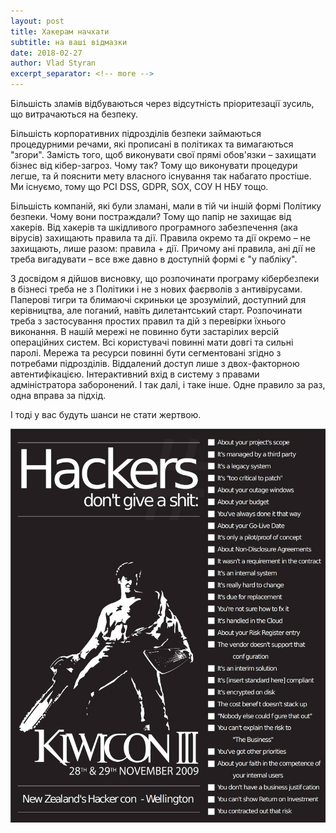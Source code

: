 ```yaml
---
layout: post
title: Хакерам начхати
subtitle: на ваші відмазки
date: 2018-02-27
author: Vlad Styran
excerpt_separator: <!-- more -->
---
```


Більшість зламів відбуваються через відсутність пріоритезації зусиль, що витрачаються на безпеку.

Більшість корпоративних підрозділів безпеки займаються процедурними речами, які прописані в політиках та вимагаються "згори". Замість того, щоб виконувати свої прямі обов'язки – захищати бізнес від кібер-загроз. Чому так? Тому що виконувати процедури легше, та й пояснити мету власного існування так набагато простіше. Ми існуємо, тому що PCI DSS, GDPR, SOX, СОУ Н НБУ тощо.
<!-- more -->

Більшість компаній, які були зламані, мали в тій чи іншій формі Політику безпеки. Чому вони постраждали? Тому що папір не захищає від хакерів. Від хакерів та шкідливого програмного забезпечення (ака вірусів) захищають правила та дії. Правила окремо та дії окремо – не захищають, лише разом: правила + дії. Причому ані правила, ані дії не треба вигадувати – все вже давно в доступній формі є "у пабліку".

З досвідом я дійшов висновку, що розпочинати програму кібербезпеки в бізнесі треба не з Політики і не з нових фаєрволів з антивірусами. Паперові тигри та блимаючі скриньки це зрозумілий, доступний для керівництва, але поганий, навіть дилетантський старт. Розпочинати треба з застосування простих правил та дій з перевірки їхнього виконання. В нашій мережі не повинно бути застарілих версій операційних систем. Всі користувачі повинні мати довгі та сильні паролі. Мережа та ресурси повинні бути сегментовані згідно з потребами підрозділів. Віддалений доступ лише з двох-факторною автентифікацією. Інтерактивний вхід в систему з правами адміністратора заборонений. І так далі, і таке інше. Одне правило за раз, одна вправа за підхід.

І тоді у вас будуть шанси не стати жертвою.

![Hacker don't give a shit](img/hackersdontgiveashit.jpg)